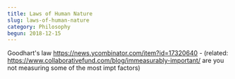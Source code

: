 ```yaml
---
title: Laws of Human Nature
slug: laws-of-human-nature
category: Philosophy
begun: 2018-12-15
---
```


Goodhart's law https://news.ycombinator.com/item?id=17320640 - (related: https://www.collaborativefund.com/blog/immeasurably-important/ are you not measuring some of the most impt factors)
